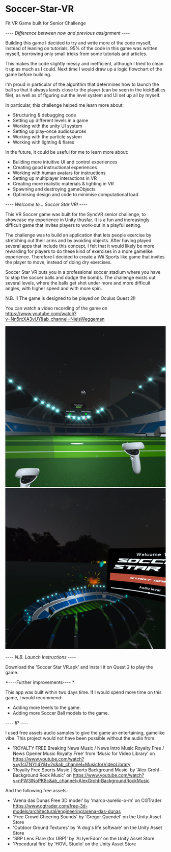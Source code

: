 # Soccer-Star-VR

Fit VR Game built for Senior Challenge

*---- Difference between now and previous assignment ----*

Building this game I decided to try and write more of the code myself,
instead of leaning on tutorials. 95% of the code in this game was written
myself, borrowing only small tricks from some tutorials and articles.

This makes the code slightly messy and inefficient, although I tried to clean
it up as much as I could. Next time I would draw up a logic flowchart of the
game before building.

I'm proud in particular of the algorithm that determines how to launch the
ball so that it always lands close to the player (can be seen in the kickBall.cs
file), as well as of figuring out the level system and UI set up all by myself.

In particular, this challenge helped me learn more about:
- Structuring & debugging code
- Setting up different levels in a game
- Working with the unity UI system
- Setting up play-once audiosources
- Working with the particle system
- Working with lighting & flares

In the future, it could be useful for me to learn more about:
- Building more intuitive UI and control experiences
- Creating good instructional experiences
- Working with human avatars for instructions
- Setting up multiplayer interactions in VR
- Creating more realistic materials & lighting in VR
- Spawning and destroying gameObjects
- Optimising design and code to minimise computational load


*---- Welcome to... Soccer Star VR! ----*

This VR Soccer game was built for the SyncVR senior challenge, to showcase
my experience in Unity thusfar. It is a fun and increasingly difficult game
that invites players to work-out in a playful setting.

The challenge was to build an application that lets people exercise by
stretching out their arms and by avoiding objects. After having played several
apps that include this concept, I felt that it would likely be more rewarding
for players to do these kind of exercises in a more gamelike experience.
Therefore I decided to create a Wii Sports like game that invites the player
to move, instead of doing dry exercises.

Soccer Star VR puts you in a professional soccer stadium where you have to
stop the soccer balls and dodge the bombs. The challenge exists out several
levels, where the balls get shot under more and more difficult angles, with
higher speed and with more spin.

N.B. !! The game is designed to be played on Oculus Quest 2!!

You can watch a video recording of the game on https://www.youtube.com/watch?v=Nn5rcXA3vUY&ab_channel=NielsWeggeman

![alt text](https://github.com/NielsWeggeman/Soccer-Star-VR/blob/master/Soccer%20Star%20VR%20Game%20view.jpg)
![alt text](https://github.com/NielsWeggeman/Soccer-Star-VR/blob/master/Soccer%20Star%20VR%20Main%20menu%20view.jpg)

*---- N.B. Launch Instructions ----*

Download the 'Soccer Star VR.apk' and install it on Quest 2 to play the game.


*----Further improvements---- *

This app was built within two days time. If I would spend more time on this
game, I would recommend:

- Adding more levels to the game.
- Adding more Soccer Ball models to the game.


*---- IP ----*

I used free assets audio samples to give the game an entertaining, gamelike vibe.
This project would not have been possible without the audio from:
- 'ROYALTY FREE Breaking News Music / News Intro Music Royalty Free / News Opener Music Royalty Free' from 'Music for Video Library'
  on https://www.youtube.com/watch?v=y1clZNYIl4Y&t=2s&ab_channel=MusicforVideoLibrary
- 'Royalty Free Sports Music | Sports Background Music' by 'Alex Grohl - Background Rock Music'
  on https://www.youtube.com/watch?v=nPW3INoPK8c&ab_channel=AlexGrohl-BackgroundRockMusic

And the following free assets:
- 'Arena das Dunas Free 3D model' by 'marco-aurelio-o-m' on CGTrader https://www.cgtrader.com/free-3d-models/architectural/engineering/arena-das-dunas
- 'Free Crowd Cheering Sounds' by 'Gregor Quendel' on the Unity Asset Store
- 'Outdoor Ground Textures' by 'A dog's life software' on the Unity Asset Store
- 'SRP Lens Flare (for URP)' by 'ALIyerEdon' on the Unity Asset Store
- 'Procedural fire' by 'HOVL Studio' on the Unity Asset Store
